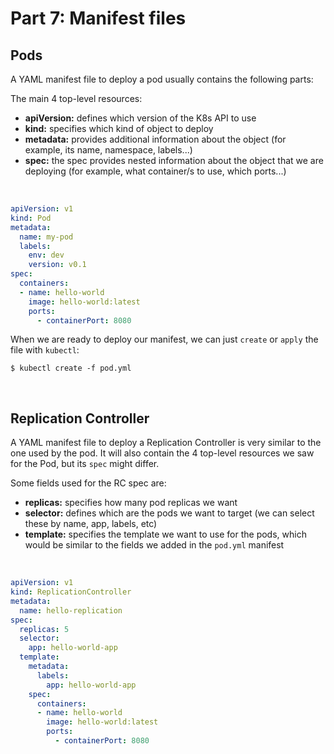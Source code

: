 # Part 7: Manifest files

## Pods

A YAML manifest file to deploy a pod usually contains the following parts:

The main 4 top-level resources:
  - __apiVersion:__ defines which version of the K8s API to use
  - __kind:__ specifies which kind of object to deploy
  - __metadata:__ provides additional information about the object (for example, its name, namespace, labels...)
  - __spec:__ the spec provides nested information about the object that we are deploying (for example, what container/s to use, which ports...)
<br/>

```yaml
apiVersion: v1
kind: Pod
metadata:
  name: my-pod
  labels:
    env: dev
    version: v0.1
spec:
  containers:
  - name: hello-world
    image: hello-world:latest
    ports:
      - containerPort: 8080
```

When we are ready to deploy our manifest, we can just `create` or `apply` the file with `kubectl`:

```
$ kubectl create -f pod.yml
```
<br/>

## Replication Controller

A YAML manifest file to deploy a Replication Controller is very similar to the one used by the pod. It will also contain the 4 top-level resources we saw for the Pod, but its `spec` might differ.

Some fields used for the RC spec are:
  - __replicas:__ specifies how many pod replicas we want
  - __selector:__ defines which are the pods we want to target (we can select these by name, app, labels, etc)
  - __template:__ specifies the template we want to use for the pods, which would be similar to the fields we added in the `pod.yml` manifest
<br/>

```yaml
apiVersion: v1
kind: ReplicationController
metadata:
  name: hello-replication
spec:
  replicas: 5
  selector:
    app: hello-world-app
  template:
    metadata:
      labels: 
        app: hello-world-app
    spec:
      containers:
      - name: hello-world
        image: hello-world:latest
        ports:
          - containerPort: 8080
```

